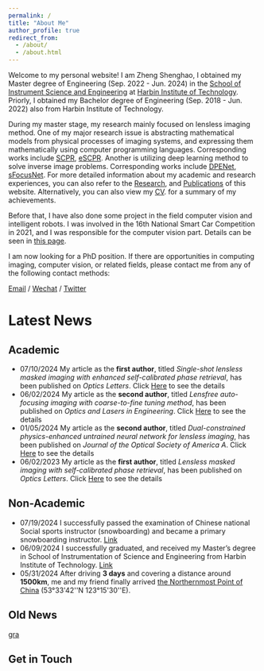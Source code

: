 ```yaml
---
permalink: /
title: "About Me"
author_profile: true
redirect_from: 
  - /about/
  - /about.html
---
```


Welcome to my personal website! I am Zheng Shenghao, I obtained my Master degree of Engineering (Sep. 2022 - Jun. 2024) in the [School of Instrument Science and Engineering](https://ise.hit.edu.cn/) at [Harbin Institute of Technology](https://www.hit.edu.cn/). Priorly, I obtained my Bachelor degree of Engineering (Sep. 2018 - Jun. 2022) also from Harbin Institute of Technology.

During my master stage, my research mainly focused on lensless imaging method. One of my major research issue is abstracting mathematical models from physical processes of imaging systems, and expressing them mathematically using computer programming languages. Corresponding works include [SCPR](../publications/number-3.md), [eSCPR](../publications/number-6.md). Another is utilizing deep learning method to solve inverse image problems. Corresponding works include [DPENet](../publications/number-4.md), [sFocusNet](../publications/number-5.md). For more detailed information about my academic and research experiences, you can also refer to the [Research](../_pages/research.md), and  [Publications](../_pages/publications.md) of this website. Alternatively, you can also view my [CV](../files/Shenghao_Zheng_PhD_application_CV_for_robotic_groups.pdf). for a summary of my achievements. 

Before that, I have also done some project in the field computer vision and intelligent robots. I was involved in the 16th National Smart Car Competition in 2021, and I was responsible for the computer vision part. Details can be seen in [this page](../news/smart_car.md). 

I am now looking for a PhD position. If there are opportunities in computing imaging, computer vision, or related fields, please contact me from any of the following contact methods:

[Email](mailto:zhengshenghao666@gmail.com) / [Wechat](../images/my_imgs/wechat.png) / [Twitter](https://x.com/fu_yo_no_ha_na)

# Latest News

## Academic

+ 07/10/2024 My article as the **first author**, titled *Single-shot lensless masked imaging with enhanced self-calibrated phase retrieval*, has been published on *Optics Letters*. Click [Here](../publications/number-6.md) to see the details
+ 06/02/2024 My article as the **second author**, titled *Lensfree auto-focusing imaging with coarse-to-fine tuning method*, has been published on *Optics and Lasers in Engineering*. Click [Here](../publications/number-5.md) to see the details
+ 01/05/2024 My article as the **second author**, titled *Dual-constrained physics-enhanced untrained neural network for lensless imaging*, has been published on *Journal of the Optical Society of America A*. Click [Here](../publications/number-4.md) to see the details
+ 06/02/2023 My article as the **first author**, titled *Lensless masked imaging with self-calibrated phase retrieval*, has been published on *Optics Letters*. Click [Here](../publications/number-3.md) to see the details

## Non-Academic

+ 07/19/2024 I successfully passed the examination of Chinese national Social sports instructor (snowboarding) and became a primary snowboarding instructor. [Link](../news/snowboarding.md)
+ 06/09/2024 I successfully graduated, and received my Master’s degree in School of Instrumentation of Science and Engineering from Harbin Institute of Technology. [Link](../news/MA_gra.md) 
+ 05/31/2024 After driving **3 days** and covering a distance around **1500km**, me and my friend finally arrived [the Northernmost Point of China](../news/north_point.md) (53°33'42''N 123°15'30''E). 

## Old News

[gra](../news/smart_car.md)

## Get in Touch
